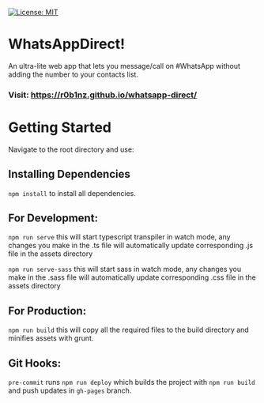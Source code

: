 [![License: MIT](https://img.shields.io/badge/License-MIT-yellow.svg)](https://github.com/r0b1nz/whatsapp-direct/blob/master/LICENSE)

# WhatsAppDirect!

An ultra-lite web app that lets you message/call on #WhatsApp without adding the number to your contacts list.<br/>
### Visit: https://r0b1nz.github.io/whatsapp-direct/

# Getting Started

Navigate to the root directory and use: <br/>

## Installing Dependencies

`npm install` to install all dependencies.

## For Development:

`npm run serve` this will start typescript transpiler in watch mode, any changes you make in the .ts file will automatically update corresponding .js file in the assets directory

`npm run serve-sass` this will start sass in watch mode, any changes you make in the .sass file will automatically update corresponding .css file in the assets directory

## For Production:

`npm run build` this will copy all the required files to the build directory and minifies assets with grunt.

## Git Hooks:

`pre-commit` runs `npm run deploy` which builds the project with `npm run build` and push updates in `gh-pages` branch.
